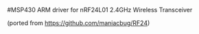 #MSP430 ARM driver for nRF24L01 2.4GHz Wireless Transceiver

(ported from https://github.com/maniacbug/RF24)
